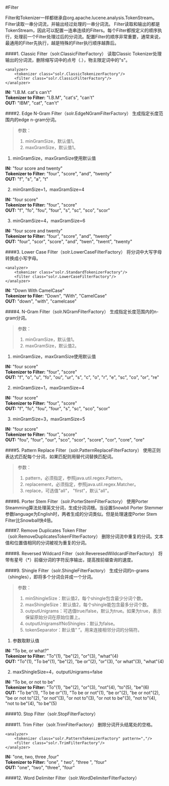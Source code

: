 #Filter

Filter和Tokenizer一样都继承自org.apache.lucene.analysis.TokenStream。Filter读取一串分词流，并输出经过处理的一串分词流。
Filter读取和输出的都是TokenStream，因此可以配置一连串连续的Filters。每个Filter都按定义的顺序执行，处理前一个Filter处理过后的分词流。配置Filter的顺序非常重要，通常来说，最通用的Filter先执行，越是特殊的Filter执行顺序越靠后。

####1. Classic Filter（solr.ClassicFilterFactory）
读取Classic Tokenizer处理输出的分词流，删除缩写词中的点号（.），物主限定词中的"s"。  

	<analyzer>
		<tokenizer class="solr.ClassicTokenizerFactory"/>
		<filter class="solr.ClassicFilterFactory"/>
	</analyzer>

**IN:** "I.B.M. cat's can't"  
**Tokenizer to Filter:** "I.B.M", "cat's", "can't"  
**OUT:** "IBM", "cat", "can't"

####2. Edge N-Gram Filter（solr.EdgeNGramFilterFactory）
生成指定长度范围内的edge n-gram分词。  
>参数：  
>1) minGramSize，默认值1。  
>2) maxGramSize，默认值1。  

1) minGramSize，maxGramSize使用默认值

	<analyzer>
		<tokenizer class="solr.StandardTokenizerFactory"/>
		<filter class="solr.EdgeNGramFilterFactory"/>
	</analyzer>

**IN:** "four score and twenty"  
**Tokenizer to Filter:** "four", "score", "and", "twenty"  
**OUT:** "f", "s", "a", "t"

2) minGramSize=1，maxGramSize=4

	<analyzer>
		<tokenizer class="solr.StandardTokenizerFactory"/>
		<filter class="solr.EdgeNGramFilterFactory" minGramSize="1" maxGramSize="4"/>
	</analyzer>

**IN:** "four score"  
**Tokenizer to Filter:** "four", "score"  
**OUT:** "f", "fo", "fou", "four", "s", "sc", "sco", "scor"

3) minGramSize=4，maxGramSize=6

	<analyzer>
		<tokenizer class="solr.StandardTokenizerFactory"/>
		<filter class="solr.EdgeNGramFilterFactory" minGramSize="4" maxGramSize="6"/>
	</analyzer>

**IN:** "four score and twenty"  
**Tokenizer to Filter:** "four", "score", "and", "twenty"  
**OUT:** "four", "scor", "score", "and", "twen", "twent", "twenty"

####3. Lower Case Filter（solr.LowerCaseFilterFactory）
将分词中大写字母转换成小写字母。 

	<analyzer>
		<tokenizer class="solr.StandardTokenizerFactory"/>
		<filter class="solr.LowerCaseFilterFactory"/>
	</analyzer>

**IN:** "Down With CamelCase"  
**Tokenizer to Filer:** "Down", "With", "CamelCase"  
**OUT:** "down", "with", "camelcase"

####4. N-Gram Filter（solr.NGramFilterFactory）
生成指定长度范围内的n-gram分词。  
>参数：  
>1) minGramSize，默认值1。  
>2) maxGramSize，默认值2。  

1) minGramSize，maxGramSize使用默认值

	<analyzer>
		<tokenizer class="solr.StandardTokenizerFactory"/>
		<filter class="solr.NGramFilterFactory"/>
	</analyzer>

**IN:** "four score"  
**Tokenizer to Filter:** "four", "score"  
**OUT:** "f", "o", "u", "fo", "ou", "ur", "s", "c", "o", "r", "e", "sc", "co", "or", "re"

2) minGramSize=1，maxGramSize=4

	<analyzer>
		<tokenizer class="solr.StandardTokenizerFactory"/>
		<filter class="solr.NGramFilterFactory" minGramSize="1" maxGramSize="4"/>
	</analyzer>

**IN:** "four score"  
**Tokenizer to Filter:** "four", "score"  
**OUT:** "f", "fo", "fou", "four", "s", "sc", "sco", "scor"

3) minGramSize=3，maxGramSize=5

	<analyzer>
		<tokenizer class="solr.StandardTokenizerFactory"/>
		<filter class="solr.NGramFilterFactory" minGramSize="3" maxGramSize="5"/>
	</analyzer>

**IN:** "four score"  
**Tokenizer to Filter:** "four", "score"  
**OUT:** "fou", "four", "our", "sco", "scor", "score", "cor", "core", "ore"

####5. Pattern Replace Filter（solr.PatternReplaceFilterFactory）
使用正则表达式匹配每个分词，如果匹配则用替代词替换匹配词。  
>参数：  
>1) pattern，必须指定，参照java.util.regex.Pattern。  
>2) replacement，必须指定，参照java.util.regex.Matcher。  
>3) replace，可选值"all"， "first"，默认"all"。

####6. Porter Stem Filter（solr.PorterStemFilterFactory）
使用Porter Steamming算法处理英文分词，生成分词词根。当设置Snowbll Porter Stemmer参数language为English时，两者生成的分词类似。但是处理速度Porter Stem Filter比Snowball快4倍。  

####7. Remove Duplicates Token FIlter（solr.RemoveDuplicatesTokenFIlterFactory）
删除分词流中重复的分词。文本值和位置值相同的分词被视为重复的分词。  

####8. Reversed Wildcard Filter（solr.ReveresedWildcardFilterFactory）
将带有星号（\*）前缀分词的字符反序输出，提高按前缀查询的速度。  

####9. Shingle Filter（solr.ShingleFilterFactory）
生成分词的n-grams（shingles），即将多个分词合并成一个分词。  
>参数：  
>1) minShingleSize：默认值2，每个shingle包含最少分词个数。  
>2) maxShingleSize：默认值2，每个shingle能包含最多分词个数。  
>3) outputUnigrams：可选值true/false，默认为true。如果为true，表示保留原始分词在原始位置上。  
>4) outputUnigramsIfNoShingles：默认为false。  
>5) tokenSeparator：默认值“ ”。用来连接相邻分词的分隔符。  

1) 参数取默认值
  
	<analyzer>
		<tokenizer class="solr.StandardTokenizerFactory"/>
		<filter class="solr.ShingleFilterFactory"/>
	</anlyzer>

**IN:** "To be, or what?"  
**Tokenizer to Filter:** "To"(1), "be"(2), "or"(3), "what"(4)  
**OUT:** "To"(1), "To be"(1), "be"(2), "be or"(2), "or"(3), "or what"(3), "what"(4)

2) maxShingleSize=4，outputUnigrams=false

	<analyzer>
		<tokenizer class="solr.StandardTokenizerFactory"/>
		<filter class="solr.ShingleFilterFactory" maxShingleSize="4" outputUnigrams="false"/>
	</analyzer>

**IN:** "To be, or not to be"  
**Tokenizer to Filter:** "To"(1), "be"(2), "or"(3), "not"(4), "to"(5), "be"(6)  
**OUT:** "To be"(1), "To be or"(1), "To be or not"(1), "be or"(2), "be or not"(2), "be or not to"(2), "or not"(3), "or not to"(3), "or not to be"(3), "not to"(4), "not to be"(4), "to be"(5)

####10. Stop Filter（solr.StopFilterFactory）

####11. Trim Filter（solr.TrimFilterFactory）
删除分词开头结尾处的空格。

	<analyzer>
		<tokenizer class="solr.PatternTokenizerFactory" pattern=","/>
		<filter class="solr.TrimFilterFactory"/>
	</analyzer>

**IN:** "one, two, three ,four"  
**Tokenizer to Filter:** "one", " two", "three ", "four"  
**OUT:** "one", "two", "three", "four"

####12. Word Delimiter Filter（solr.WordDelimiterFilterFactory）

